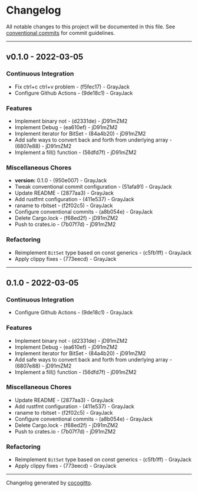 # Changelog
All notable changes to this project will be documented in this file. See [conventional commits](https://www.conventionalcommits.org/) for commit guidelines.

- - -
## v0.1.0 - 2022-03-05
### Continuous Integration
- Fix ctrl+c ctrl+v problem - (f5fec17) - GrayJack
- Configure Github Actions - (9de18c1) - GrayJack
### Features
- Implement binary not - (d2331de) - jD91mZM2
- Implement Debug - (ea610ef) - jD91mZM2
- Implement iterator for BitSet - (84a4b20) - jD91mZM2
- Add safe ways to convert back and forth from underlying array - (6807e88) - jD91mZM2
- Implement a fill() function - (56dfd7f) - jD91mZM2
### Miscellaneous Chores
- **version:** 0.1.0 - (950e007) - GrayJack
- Tweak conventional commit configuration - (51afa91) - GrayJack
- Update README - (2877aa3) - GrayJack
- Add rustfmt configuration - (411e537) - GrayJack
- raname to rbitset - (f2f02c5) - GrayJack
- Configure conventional commits - (a8b054e) - GrayJack
- Delete Cargo.lock - (f68ed2f) - jD91mZM2
- Push to crates.io - (7b07f7d) - jD91mZM2
### Refactoring
- Reimplement `BitSet` type based on const generics - (c5fb1ff) - GrayJack
- Apply clippy fixes - (773eecd) - GrayJack
- - -

## 0.1.0 - 2022-03-05
### Continuous Integration
- Configure Github Actions - (9de18c1) - GrayJack
### Features
- Implement binary not - (d2331de) - jD91mZM2
- Implement Debug - (ea610ef) - jD91mZM2
- Implement iterator for BitSet - (84a4b20) - jD91mZM2
- Add safe ways to convert back and forth from underlying array - (6807e88) - jD91mZM2
- Implement a fill() function - (56dfd7f) - jD91mZM2
### Miscellaneous Chores
- Update README - (2877aa3) - GrayJack
- Add rustfmt configuration - (411e537) - GrayJack
- raname to rbitset - (f2f02c5) - GrayJack
- Configure conventional commits - (a8b054e) - GrayJack
- Delete Cargo.lock - (f68ed2f) - jD91mZM2
- Push to crates.io - (7b07f7d) - jD91mZM2
### Refactoring
- Reimplement `BitSet` type based on const generics - (c5fb1ff) - GrayJack
- Apply clippy fixes - (773eecd) - GrayJack
- - -

Changelog generated by [cocogitto](https://github.com/cocogitto/cocogitto).